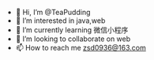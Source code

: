 - 👋 Hi, I’m @TeaPudding
- 👀 I’m interested in java,web
- 🌱 I’m currently learning 微信小程序
- 💞️ I’m looking to collaborate on web
- 📫 How to reach me zsd0936@163.com

<!---
TeaPudding/TeaPudding is a ✨ special ✨ repository because its `README.md` (this file) appears on your GitHub profile.
You can click the Preview link to take a look at your changes.
--->
